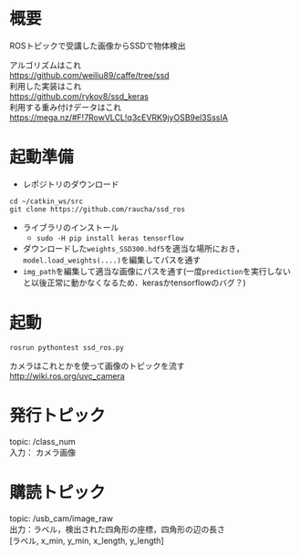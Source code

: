 # 概要
ROSトピックで受講した画像からSSDで物体検出

アルゴリズムはこれ  
https://github.com/weiliu89/caffe/tree/ssd  
利用した実装はこれ  
https://github.com/rykov8/ssd_keras  
利用する重み付けデータはこれ  
https://mega.nz/#F!7RowVLCL!q3cEVRK9jyOSB9el3SssIA

# 起動準備
* レポジトリのダウンロード
````
cd ~/catkin_ws/src
git clone https://github.com/raucha/ssd_ros
````
* ライブラリのインストール
  * `sudo -H pip install keras tensorflow`
* ダウンロードした`weights_SSD300.hdf5`を適当な場所におき，`model.load_weights(....)`を編集してパスを通す
* `img_path`を編集して適当な画像にパスを通す(一度`prediction`を実行しないと以後正常に動かなくなるため．kerasかtensorflowのバグ？)

# 起動
`rosrun pythontest ssd_ros.py`  

カメラはこれとかを使って画像のトピックを流す  
http://wiki.ros.org/uvc_camera  

# 発行トピック
topic: /class_num  
入力： カメラ画像

# 購読トピック
topic: /usb_cam/image_raw  
出力：ラベル，検出された四角形の座標，四角形の辺の長さ  
[ラベル, x_min, y_min, x_length, y_length]
